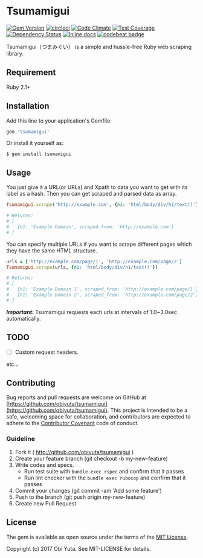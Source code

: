 # Tsumamigui
[![Gem Version](https://badge.fury.io/rb/tsumamigui.svg)](https://badge.fury.io/rb/tsumamigui) [![circleci](https://circleci.com/gh/obiyuta/tsumamigui.svg?&style=shield&circle-token=8e2bda0f04504c2fe43d3fe70ea8ab1b6184806f)](https://circleci.com/gh/obiyuta/tsumamigui/tree/master) [![Code Climate](https://codeclimate.com/github/obiyuta/tsumamigui/badges/gpa.svg)](https://codeclimate.com/github/obiyuta/tsumamigui) [![Test Coverage](https://codeclimate.com/github/obiyuta/tsumamigui/badges/coverage.svg)](https://codeclimate.com/github/obiyuta/tsumamigui/coverage) [![Dependency Status](https://gemnasium.com/badges/github.com/obiyuta/tsumamigui.svg)](https://gemnasium.com/github.com/obiyuta/tsumamigui) [![Inline docs](http://inch-ci.org/github/obiyuta/tsumamigui.svg?branch=master)](http://inch-ci.org/github/obiyuta/tsumamigui) [![codebeat badge](https://codebeat.co/badges/2f105d8e-4512-4449-be5f-de37d0fa99a7)](https://codebeat.co/projects/github-com-obiyuta-tsumamigui-master)

Tsumamigui（つまみぐい） is a simple and hussle-free Ruby web scraping library.

## Requirement

Ruby 2.1+

## Installation

Add this line to your application's Gemfile:

```ruby
gem 'tsumamigui'
```

Or install it yourself as:

```
$ gem install tsumamigui
```

## Usage

You just give it a URL(or URLs) and Xpath to data you want to get with its label as a hash.
Then you can get scraped and parsed data as array.

```ruby
Tsumamigui.scrape('http://example.com', {h1: 'html/body/div/h1/text()'})

# Returns:
# [
#   {h1: 'Example Domain', scraped_from: 'http://example.com'}
# ]
```

You can specify multiple URLs if you want to scrape different pages which they have the same HTML structure.

```ruby
urls = ['http://example.com/page/1', 'http://example.com/page/2']
Tsumamigui.scrape(urls, {h1: 'html/body/div/h1/text()'})

# Returns:
# [
#   {h1: 'Example Domain 1', scraped_from: 'http://example.com/page/1'}
#   {h1: 'Example Domain 2', scraped_from: 'http://example.com/page/2'}
# ]
```
___Important:___ Tsumamigui requests each urls at intervals of 1.0~3.0sec automatically.

## TODO

- [ ] Custom request headers.

etc...

## Contributing

Bug reports and pull requests are welcome on GitHub at [https://github.com/obiyuta/tsumamigui](https://github.com/obiyuta/tsumamigui). This project is intended to be a safe, welcoming space for collaboration, and contributors are expected to adhere to the [Contributor Covenant](http://contributor-covenant.org) code of conduct.

### Guideline

1. Fork it ( http://github.com/obiyuta/tsumamigui )
1. Create your feature branch (git checkout -b my-new-feature)
1. Write codes and specs.
   - Run test suite with `bundle exec rspec` and confirm that it passes
   - Run lint checker with the `bundle exec rubocop` and confirm that it passes 
1. Commit your changes (git commit -am 'Add some feature')
1. Push to the branch (git push origin my-new-feature)
1. Create new Pull Request

## License

The gem is available as open source under the terms of the [MIT License](http://opensource.org/licenses/MIT).

Copyright (c) 2017 Obi Yuta. See MIT-LICENSE for details.